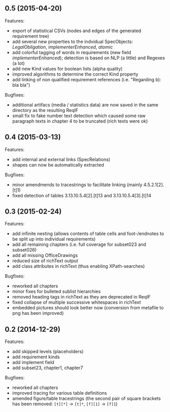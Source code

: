 ## 0.5 (2015-04-20)

Features:

- export of statistical CSVs (nodes and edges of the generated requirement tree)
- add several new properties to the indvidual SpecObjects: *LegalObligation*, *implementerEnhanced*, *atomic*
- add colorful tagging of words in requirements (new field *implementerEnhanced*); detection is based on NLP (a little) and Regexes (a lot)
- add new Kind values for boolean lists (alpha quality)
- improved algorithms to determine the correct Kind property
- add linking of non qualified requirement references (i.e. "Regarding b): bla bla")

Bugfixes:

- additional artifacs (media / statistics data) are now saved in the same directory as the resulting ReqIF
- small fix to fake number text detection which caused some raw paragraph texts in chapter 4 to be truncated (rich texts were ok)

## 0.4 (2015-03-13)

Features:

- add internal and external links (SpecRelations)
- shapes can now be automatically extracted

Bugfixes:

- minor amendmends to tracestrings to facilitate linking (mainly 4.5.2.1[2].[t]1)
- fixed detection of tables 3.13.10.5.4[2].[t]13 and 3.13.10.5.4[3].[t]14


## 0.3 (2015-02-24)

Features:

- add infinite nesting (allows contents of table cells and foot-/endnotes to be split up into individual requirements)
- add all remaining chapters (i.e. full coverage for subset023 and subset026)
- add all missing OfficeDrawings
- reduced size of richText output
- add class attributes in richText (thus enabling XPath-searches)

Bugfixes:

- reworked all chapters
- minor fixes for bulleted sublist hierarchies
- removed heading tags in richText as they are deprecated in ReqIF
- fixed collapse of multiple successive whitespaces in richText
- embedded pictures should look better now (conversion from metafile to png has been improved)


## 0.2 (2014-12-29)

Features:

- add skipped levels (placeholders)
- add requirement kinds
- add implement field
- add subset23, chapter1, chapter7

Bugfixes:

- reworked all chapters
- improved tracing for various table definitions
- amended figure/table tracestrings (the second pair of square brackets has been removed: `[t][*]` -> `[t]*`, `[f][1]` -> `[f]1`)
